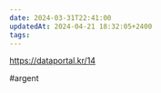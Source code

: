 ```yaml
---
date: 2024-03-31T22:41:00
updatedAt: 2024-04-21 18:32:05+2400
tags: 
---
```

https://dataportal.kr/14

#argent 